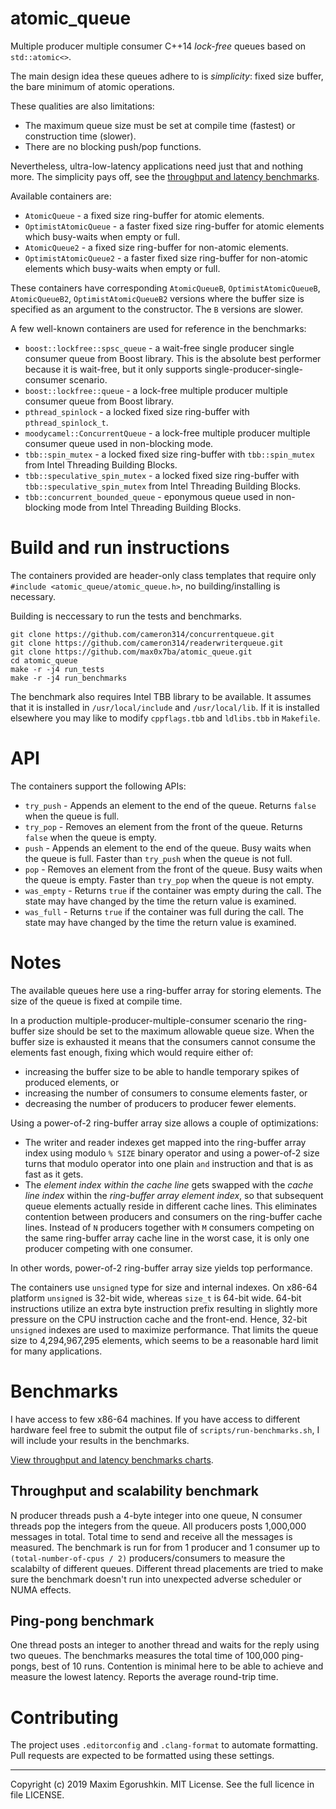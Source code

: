 # atomic_queue
Multiple producer multiple consumer C++14 *lock-free* queues based on `std::atomic<>`.

The main design idea these queues adhere to is _simplicity_: fixed size buffer, the bare minimum of atomic operations.

These qualities are also limitations:

* The maximum queue size must be set at compile time (fastest) or construction time (slower).
* There are no blocking push/pop functions.

Nevertheless, ultra-low-latency applications need just that and nothing more. The simplicity pays off, see the [throughput and latency benchmarks][1].

Available containers are:
* `AtomicQueue` - a fixed size ring-buffer for atomic elements.
* `OptimistAtomicQueue` - a faster fixed size ring-buffer for atomic elements which busy-waits when empty or full.
* `AtomicQueue2` - a fixed size ring-buffer for non-atomic elements.
* `OptimistAtomicQueue2` - a faster fixed size ring-buffer for non-atomic elements which busy-waits when empty or full.

These containers have corresponding `AtomicQueueB`, `OptimistAtomicQueueB`, `AtomicQueueB2`, `OptimistAtomicQueueB2` versions where the buffer size is specified as an argument to the constructor. The `B` versions are slower.

A few well-known containers are used for reference in the benchmarks:
* `boost::lockfree::spsc_queue` - a wait-free single producer single consumer queue from Boost library. This is the absolute best performer because it is wait-free, but it only supports single-producer-single-consumer scenario.
* `boost::lockfree::queue` - a lock-free multiple producer multiple consumer queue from Boost library.
* `pthread_spinlock` - a locked fixed size ring-buffer with `pthread_spinlock_t`.
* `moodycamel::ConcurrentQueue` - a lock-free multiple producer multiple consumer queue used in non-blocking mode.
* `tbb::spin_mutex` - a locked fixed size ring-buffer with `tbb::spin_mutex` from Intel Threading Building Blocks.
* `tbb::speculative_spin_mutex` - a locked fixed size ring-buffer with `tbb::speculative_spin_mutex` from Intel Threading Building Blocks.
* `tbb::concurrent_bounded_queue` - eponymous queue used in non-blocking mode from Intel Threading Building Blocks.

# Build and run instructions
The containers provided are header-only class templates that require only `#include <atomic_queue/atomic_queue.h>`, no building/installing is necessary.

Building is neccessary to run the tests and benchmarks.

```
git clone https://github.com/cameron314/concurrentqueue.git
git clone https://github.com/cameron314/readerwriterqueue.git
git clone https://github.com/max0x7ba/atomic_queue.git
cd atomic_queue
make -r -j4 run_tests
make -r -j4 run_benchmarks
```

The benchmark also requires Intel TBB library to be available. It assumes that it is installed in `/usr/local/include` and `/usr/local/lib`. If it is installed elsewhere you may like to modify `cppflags.tbb` and `ldlibs.tbb` in `Makefile`.

# API
The containers support the following APIs:
* `try_push` - Appends an element to the end of the queue. Returns `false` when the queue is full.
* `try_pop` - Removes an element from the front of the queue. Returns `false` when the queue is empty.
* `push` - Appends an element to the end of the queue. Busy waits when the queue is full. Faster than `try_push` when the queue is not full.
* `pop` - Removes an element from the front of the queue. Busy waits when the queue is empty. Faster than `try_pop` when the queue is not empty.
* `was_empty` - Returns `true` if the container was empty during the call. The state may have changed by the time the return value is examined.
* `was_full` - Returns `true` if the container was full during the call. The state may have changed by the time the return value is examined.

# Notes
The available queues here use a ring-buffer array for storing elements. The size of the queue is fixed at compile time.

In a production multiple-producer-multiple-consumer scenario the ring-buffer size should be set to the maximum allowable queue size. When the buffer size is exhausted it means that the consumers cannot consume the elements fast enough, fixing which would require either of:

* increasing the buffer size to be able to handle temporary spikes of produced elements, or
* increasing the number of consumers to consume elements faster, or
* decreasing the number of producers to producer fewer elements.

Using a power-of-2 ring-buffer array size allows a couple of optimizations:

* The writer and reader indexes get mapped into the ring-buffer array index using modulo `% SIZE` binary operator and using a power-of-2 size turns that modulo operator into one plain `and` instruction and that is as fast as it gets.
* The *element index within the cache line* gets swapped with the *cache line index* within the *ring-buffer array element index*, so that subsequent queue elements actually reside in different cache lines. This eliminates contention between producers and consumers on the ring-buffer cache lines. Instead of `N` producers together with `M` consumers competing on the same ring-buffer array cache line in the worst case, it is only one producer competing with one consumer.

In other words, power-of-2 ring-buffer array size yields top performance.

The containers use `unsigned` type for size and internal indexes. On x86-64 platform `unsigned` is 32-bit wide, whereas `size_t` is 64-bit wide. 64-bit instructions utilize an extra byte instruction prefix resulting in slightly more pressure on the CPU instruction cache and the front-end. Hence, 32-bit `unsigned` indexes are used to maximize performance. That limits the queue size to 4,294,967,295 elements, which seems to be a reasonable hard limit for many applications.

# Benchmarks
I have access to few x86-64 machines. If you have access to different hardware feel free to submit the output file of `scripts/run-benchmarks.sh`, I will include your results in the benchmarks.

[View throughput and latency benchmarks charts][1].

## Throughput and scalability benchmark
N producer threads push a 4-byte integer into one queue, N consumer threads pop the integers from the queue. All producers posts 1,000,000 messages in total. Total time to send and receive all the messages is measured. The benchmark is run for from 1 producer and 1 consumer up to `(total-number-of-cpus / 2)` producers/consumers to measure the scalabilty of different queues. Different thread placements are tried to make sure the benchmark doesn't run into unexpected adverse scheduler or NUMA effects.

## Ping-pong benchmark
One thread posts an integer to another thread and waits for the reply using two queues. The benchmarks measures the total time of 100,000 ping-pongs, best of 10 runs. Contention is minimal here to be able to achieve and measure the lowest latency. Reports the average round-trip time.

# Contributing
The project uses `.editorconfig` and `.clang-format` to automate formatting. Pull requests are expected to be formatted using these settings.

---

Copyright (c) 2019 Maxim Egorushkin. MIT License. See the full licence in file LICENSE.

[1]: https://max0x7ba.github.io/atomic_queue/html/benchmarks.html
